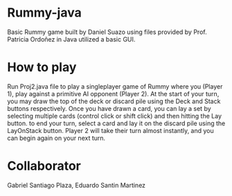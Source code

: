 # Rummy-java

Basic Rummy game built by Daniel Suazo using files provided by Prof. Patricia Ordoñez in Java utilized a basic GUI.

# How to play

Run Proj2.java file to play a singleplayer game of Rummy where you (Player 1), play against a primitive AI opponent (Player 2).
At the start of your turn, you may draw the top of the deck or discard pile using the Deck and Stack buttons respectively.
Once you have drawn a card, you can lay a set by selecting multiple cards (control click or shift click) and then hitting the Lay button.
to end your turn, select a card and lay it on the discard pile using the LayOnStack button.
Player 2 will take their turn almost instantly, and you can begin again on your next turn.

# Collaborator

Gabriel Santiago Plaza, Eduardo Santin Martinez
